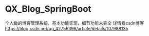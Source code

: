 # QX_Blog_SpringBoot
个人做的博客管理系统，基本功能实现，细节功能未完全
详情看csdn博客 https://blog.csdn.net/qq_42756396/article/details/107988135

